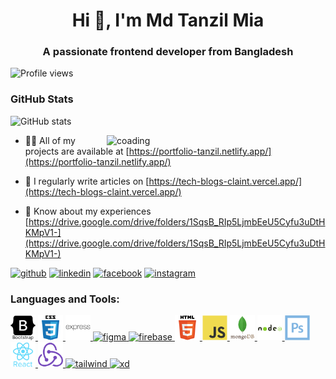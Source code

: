 
<h1 align="center">Hi 👋, I'm Md Tanzil Mia</h1>
<h3 align="center">A passionate frontend developer from Bangladesh</h3>


![Profile views](https://gpvc.arturio.dev/tanzilmia)

### GitHub Stats

![GitHub stats](https://github-readme-stats.vercel.app/api?username=tanzilmia&show_icons=true)

<img align="right" alt="coading" width="350" src="https://media.tenor.com/2nKSTDDekOgAAAAC/coding-kira.gif" >

- 👨‍💻 All of my projects are available at [https://portfolio-tanzil.netlify.app/](https://portfolio-tanzil.netlify.app/)

- 📝 I regularly write articles on [https://tech-blogs-claint.vercel.app/](https://tech-blogs-claint.vercel.app/)

- 📄 Know about my experiences [https://drive.google.com/drive/folders/1SqsB_RIp5LjmbEeU5Cyfu3uDtHKMpV1-](https://drive.google.com/drive/folders/1SqsB_RIp5LjmbEeU5Cyfu3uDtHKMpV1-)

[<img src='https://img.shields.io/badge/github-%23121011.svg?&style=for-the-badge&logo=github&logoColor=white' alt='github' height='30'>](https://github.com/tanzilmia)  [<img src='https://img.shields.io/badge/linkedin-%230077B5.svg?&style=for-the-badge&logo=linkedin&logoColor=white' alt='linkedin' height='30'>](https://www.linkedin.com/in/mdtanzil/)  [<img src='https://img.shields.io/badge/facebook-%231877F2.svg?&style=for-the-badge&logo=facebook&logoColor=white' alt='facebook' height='30'>](https://www.facebook.com/tanzilmia.01)  [<img src='https://img.shields.io/badge/instagram-%23E4405F.svg?&style=for-the-badge&logo=instagram&logoColor=white' alt='instagram' height='30'>](https://www.instagram.com/tanzil.mia/)

<h3 align="left">Languages and Tools:</h3>
<p align="left"> <a href="https://getbootstrap.com" target="_blank" rel="noreferrer"> <img src="https://raw.githubusercontent.com/devicons/devicon/master/icons/bootstrap/bootstrap-plain-wordmark.svg" alt="bootstrap" width="40" height="40"/> </a> <a href="https://www.w3schools.com/css/" target="_blank" rel="noreferrer"> <img src="https://raw.githubusercontent.com/devicons/devicon/master/icons/css3/css3-original-wordmark.svg" alt="css3" width="40" height="40"/> </a> <a href="https://expressjs.com" target="_blank" rel="noreferrer"> <img src="https://raw.githubusercontent.com/devicons/devicon/master/icons/express/express-original-wordmark.svg" alt="express" width="40" height="40"/> </a> <a href="https://www.figma.com/" target="_blank" rel="noreferrer"> <img src="https://www.vectorlogo.zone/logos/figma/figma-icon.svg" alt="figma" width="40" height="40"/> </a> <a href="https://firebase.google.com/" target="_blank" rel="noreferrer"> <img src="https://www.vectorlogo.zone/logos/firebase/firebase-icon.svg" alt="firebase" width="40" height="40"/> </a> <a href="https://www.w3.org/html/" target="_blank" rel="noreferrer"> <img src="https://raw.githubusercontent.com/devicons/devicon/master/icons/html5/html5-original-wordmark.svg" alt="html5" width="40" height="40"/> </a> <a href="https://developer.mozilla.org/en-US/docs/Web/JavaScript" target="_blank" rel="noreferrer"> <img src="https://raw.githubusercontent.com/devicons/devicon/master/icons/javascript/javascript-original.svg" alt="javascript" width="40" height="40"/> </a> <a href="https://www.mongodb.com/" target="_blank" rel="noreferrer"> <img src="https://raw.githubusercontent.com/devicons/devicon/master/icons/mongodb/mongodb-original-wordmark.svg" alt="mongodb" width="40" height="40"/> </a> <a href="https://nodejs.org" target="_blank" rel="noreferrer"> <img src="https://raw.githubusercontent.com/devicons/devicon/master/icons/nodejs/nodejs-original-wordmark.svg" alt="nodejs" width="40" height="40"/> </a> <a href="https://www.photoshop.com/en" target="_blank" rel="noreferrer"> <img src="https://raw.githubusercontent.com/devicons/devicon/master/icons/photoshop/photoshop-line.svg" alt="photoshop" width="40" height="40"/> </a> <a href="https://reactjs.org/" target="_blank" rel="noreferrer"> <img src="https://raw.githubusercontent.com/devicons/devicon/master/icons/react/react-original-wordmark.svg" alt="react" width="40" height="40"/> </a> <a href="https://redux.js.org" target="_blank" rel="noreferrer"> <img src="https://raw.githubusercontent.com/devicons/devicon/master/icons/redux/redux-original.svg" alt="redux" width="40" height="40"/> </a> <a href="https://tailwindcss.com/" target="_blank" rel="noreferrer"> <img src="https://www.vectorlogo.zone/logos/tailwindcss/tailwindcss-icon.svg" alt="tailwind" width="40" height="40"/> </a> <a href="https://www.adobe.com/products/xd.html" target="_blank" rel="noreferrer"> <img src="https://cdn.worldvectorlogo.com/logos/adobe-xd.svg" alt="xd" width="40" height="40"/> </a> </p>
